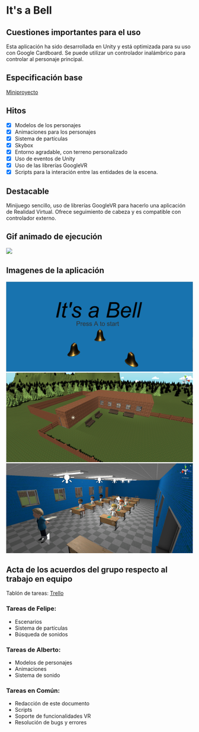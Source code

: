 # It's a Bell

## Cuestiones importantes para el uso

Esta aplicación ha sido desarrollada en Unity y está optimizada para su uso con Google Cardboard.
Se puede utilizar un controlador inalámbrico para controlar al personaje principal.


## Especificación base

[Miniproyecto](https://github.com/alu0100913033/InterfacesInteligentes/blob/master/Miniproyecto/README.md)

## Hitos

- [x] Modelos de los personajes
- [x] Animaciones para los personajes
- [x] Sistema de partículas
- [x] Skybox
- [x] Entorno agradable, con terreno personalizado
- [x] Uso de eventos de Unity
- [x] Uso de las librerías GoogleVR
- [x] Scripts para la interación entre las entidades de la escena.

## Destacable

Minijuego sencillo, uso de librerías GoogleVR para hacerlo una aplicación de Realidad Virtual.
Ofrece seguimiento de cabeza y es compatible con controlador externo.

## Gif animado de ejecución

![](img/gameplay.gif)

## Imagenes de la aplicación

![](img/menu%20inicio.PNG)
![](img/editor.escena.PNG)
![](img/editor.aula.PNG)

## Acta de los acuerdos del grupo respecto al trabajo en equipo

Tablón de tareas: [Trello](https://trello.com/b/JBc1Nq8R/its-a-bell)

### Tareas de Felipe:

- Escenarios
- Sistema de partículas
- Búsqueda de sonidos

### Tareas de Alberto:

- Modelos de personajes
- Animaciones
- Sistema de sonido

### Tareas en Común:

- Redacción de este documento
- Scripts
- Soporte de funcionalidades VR
- Resolución de bugs y errores
